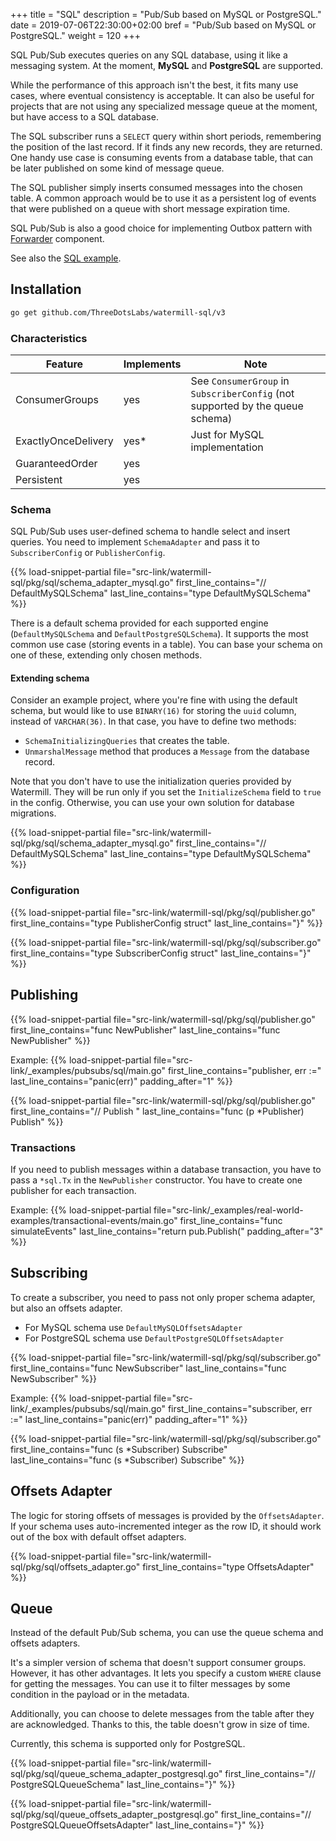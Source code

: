 +++
title = "SQL"
description = "Pub/Sub based on MySQL or PostgreSQL."
date = 2019-07-06T22:30:00+02:00
bref = "Pub/Sub based on MySQL or PostgreSQL."
weight = 120
+++

SQL Pub/Sub executes queries on any SQL database, using it like a messaging system. At the moment, **MySQL** and **PostgreSQL** are supported.

While the performance of this approach isn't the best, it fits many use cases, where eventual consistency is acceptable.
It can also be useful for projects that are not using any specialized message queue at the moment, but have access to a SQL database.

The SQL subscriber runs a `SELECT` query within short periods, remembering the position of the last record. If it finds
any new records, they are returned. One handy use case is consuming events from a database table, that can be later published
on some kind of message queue.

The SQL publisher simply inserts consumed messages into the chosen table. A common approach would be to use it as a persistent
log of events that were published on a queue with short message expiration time.

SQL Pub/Sub is also a good choice for implementing Outbox pattern with [Forwarder](/docs/forwarder/) component.

See also the [SQL example](https://github.com/ThreeDotsLabs/watermill/tree/master/_examples/pubsubs/sql).

## Installation

```bash
go get github.com/ThreeDotsLabs/watermill-sql/v3
```

### Characteristics

| Feature             | Implements | Note                                                                          |
|---------------------|------------|-------------------------------------------------------------------------------|
| ConsumerGroups      | yes        | See `ConsumerGroup` in `SubscriberConfig` (not supported by the queue schema) |
| ExactlyOnceDelivery | yes*       | Just for MySQL implementation                                                 |
| GuaranteedOrder     | yes        |                                                                               |
| Persistent          | yes        |                                                                               |

### Schema

SQL Pub/Sub uses user-defined schema to handle select and insert queries. You need to implement `SchemaAdapter` and pass
it to `SubscriberConfig` or `PublisherConfig`.

{{% load-snippet-partial file="src-link/watermill-sql/pkg/sql/schema_adapter_mysql.go" first_line_contains="// DefaultMySQLSchema" last_line_contains="type DefaultMySQLSchema" %}}

There is a default schema provided for each supported engine (`DefaultMySQLSchema` and `DefaultPostgreSQLSchema`).
It supports the most common use case (storing events in a table). You can base your schema on one of these, extending only chosen methods.

#### Extending schema

Consider an example project, where you're fine with using the default schema, but would like to use `BINARY(16)` for storing
the `uuid` column, instead of `VARCHAR(36)`. In that case, you have to define two methods:

* `SchemaInitializingQueries` that creates the table.
* `UnmarshalMessage` method that produces a `Message` from the database record.

Note that you don't have to use the initialization queries provided by Watermill. They will be run only if you set the
`InitializeSchema` field to `true` in the config. Otherwise, you can use your own solution for database migrations.

{{% load-snippet-partial file="src-link/watermill-sql/pkg/sql/schema_adapter_mysql.go" first_line_contains="// DefaultMySQLSchema" last_line_contains="type DefaultMySQLSchema" %}}

### Configuration

{{% load-snippet-partial file="src-link/watermill-sql/pkg/sql/publisher.go" first_line_contains="type PublisherConfig struct" last_line_contains="}" %}}

{{% load-snippet-partial file="src-link/watermill-sql/pkg/sql/subscriber.go" first_line_contains="type SubscriberConfig struct" last_line_contains="}" %}}

## Publishing

{{% load-snippet-partial file="src-link/watermill-sql/pkg/sql/publisher.go" first_line_contains="func NewPublisher" last_line_contains="func NewPublisher" %}}

Example:
{{% load-snippet-partial file="src-link/_examples/pubsubs/sql/main.go" first_line_contains="publisher, err :=" last_line_contains="panic(err)" padding_after="1" %}}

{{% load-snippet-partial file="src-link/watermill-sql/pkg/sql/publisher.go" first_line_contains="// Publish " last_line_contains="func (p *Publisher) Publish" %}}

### Transactions

If you need to publish messages within a database transaction, you have to pass a `*sql.Tx` in the `NewPublisher`
constructor. You have to create one publisher for each transaction.

Example:
{{% load-snippet-partial file="src-link/_examples/real-world-examples/transactional-events/main.go" first_line_contains="func simulateEvents" last_line_contains="return pub.Publish(" padding_after="3" %}}

## Subscribing

To create a subscriber, you need to pass not only proper schema adapter, but also an offsets adapter.

* For MySQL schema use `DefaultMySQLOffsetsAdapter`
* For PostgreSQL schema use `DefaultPostgreSQLOffsetsAdapter`

{{% load-snippet-partial file="src-link/watermill-sql/pkg/sql/subscriber.go" first_line_contains="func NewSubscriber" last_line_contains="func NewSubscriber" %}}

Example:
{{% load-snippet-partial file="src-link/_examples/pubsubs/sql/main.go" first_line_contains="subscriber, err :=" last_line_contains="panic(err)" padding_after="1" %}}

{{% load-snippet-partial file="src-link/watermill-sql/pkg/sql/subscriber.go" first_line_contains="func (s *Subscriber) Subscribe" last_line_contains="func (s *Subscriber) Subscribe" %}}

## Offsets Adapter

The logic for storing offsets of messages is provided by the `OffsetsAdapter`. If your schema uses auto-incremented integer as the row ID,
it should work out of the box with default offset adapters.

{{% load-snippet-partial file="src-link/watermill-sql/pkg/sql/offsets_adapter.go" first_line_contains="type OffsetsAdapter" %}}


## Queue

Instead of the default Pub/Sub schema, you can use the queue schema and offsets adapters.

It's a simpler version of schema that doesn't support consumer groups.
However, it has other advantages.
It lets you specify a custom `WHERE` clause for getting the messages.
You can use it to filter messages by some condition in the payload or in the metadata.

Additionally, you can choose to delete messages from the table after they are acknowledged.
Thanks to this, the table doesn't grow in size of time.

Currently, this schema is supported only for PostgreSQL.

{{% load-snippet-partial file="src-link/watermill-sql/pkg/sql/queue_schema_adapter_postgresql.go" first_line_contains="// PostgreSQLQueueSchema" last_line_contains="}" %}}

{{% load-snippet-partial file="src-link/watermill-sql/pkg/sql/queue_offsets_adapter_postgresql.go" first_line_contains="// PostgreSQLQueueOffsetsAdapter" last_line_contains="}" %}}
